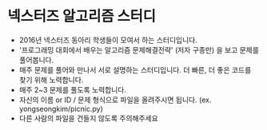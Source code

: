 # 넥스터즈 알고리즘 스터디

- 2016년 넥스터즈 동아리 학생들이 모여서 하는 스터디입니다.
- '프로그래밍 대회에서 배우는 알고리즘 문제해결전략' (저자 구종만) 을 보고 문제를 풀어봅니다.
- 매주 문제를 풀어와 만나서 서로 설명하는 스터디입니다. 더 빠른, 더 좋은 코드를 찾기 위해 노력합니다.
- 매주 2~3 문제를 풀도록 노력합니다.
- 자신의 이름 or ID / 문제 형식으로 파일을 올려주시면 됩니다. (ex. yongseongkim/picnic.py)
- 다른 사람의 파일을 건들지 않도록 주의해주세요
